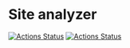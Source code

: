 # Site analyzer

[![Actions Status](https://github.com/SerKonstantin/java-project-72/actions/workflows/hexlet-check.yml/badge.svg)](https://github.com/SerKonstantin/java-project-72/actions)
[![Actions Status](https://github.com/SerKonstantin/java-project-72/actions/workflows/build.yml/badge.svg)](https://github.com/SerKonstantin/java-project-72/actions)

